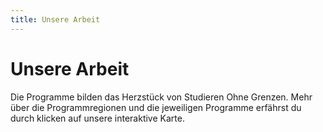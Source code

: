 ```yaml
---
title: Unsere Arbeit
---
```


# Unsere Arbeit
Die Programme bilden das Herzstück von Studieren Ohne Grenzen. Mehr über die Programmregionen und die jeweiligen Programme erfährst du durch klicken auf unsere interaktive Karte.

<sog-map map-type="world" places-config="our_work/mapWorld"></sog-map>


